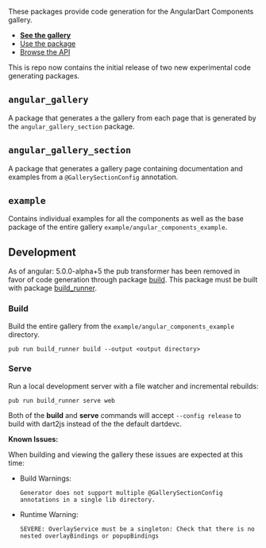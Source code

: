 These packages provide code generation for the AngularDart Components gallery.

* **[See the gallery](https://dart-lang.github.io/angular_components_example/)**
* [Use the package](https://pub.dartlang.org/packages/angular_components)
* [Browse the API](https://www.dartdocs.org/documentation/angular_components/latest)

This is repo now contains the initial release of two new experimental code 
generating packages.

## `angular_gallery`

A package that generates a the gallery from each page that is generated by the 
`angular_gallery_section` package.

## `angular_gallery_section` 

A package that generates a gallery page containing documentation and examples 
from a `@GallerySectionConfig` annotation.

## `example` 
Contains individual examples for all the components as well as the base package
of the entire gallery `example/angular_components_example`. 

## Development

As of angular: 5.0.0-alpha+5 the pub transformer has been removed in favor of
code generation through package [build]. This package must be built with package
[build_runner].

### Build

Build the entire gallery from the `example/angular_components_example`
directory.

```
pub run build_runner build --output <output directory>
```

### Serve

Run a local development server with a file watcher and incremental rebuilds:

```
pub run build_runner serve web
```

Both of the __build__ and __serve__ commands will accept `--config release` to build 
with dart2js instead of the the default dartdevc.

__Known Issues:__

When building and viewing the gallery these issues are expected at this time:

 * Build Warnings:

   `Generator does not support multiple @GallerySectionConfig annotations in a
   single lib directory.`

 * Runtime Warning:

   `SEVERE: OverlayService must be a singleton: Check that there is no nested
   overlayBindings or popupBindings`

[build_runner]: https://pub.dartlang.org/packages/build_runner
[build]: https://pub.dartlang.org/packages/build
